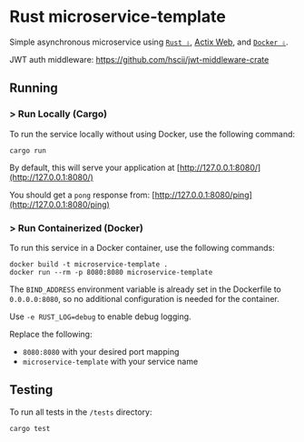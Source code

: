# Rust microservice-template

Simple asynchronous microservice using [`Rust ⇩`](https://www.rust-lang.org/tools/install), [Actix Web](https://actix.rs/docs/getting-started), and [`Docker ⇩`](https://docs.docker.com/engine/install/).

JWT auth middleware: https://github.com/hscii/jwt-middleware-crate

## Running

### > Run Locally (Cargo)

To run the service locally without using Docker, use the following command:

```
cargo run
```

By default, this will serve your application at [http://127.0.0.1:8080/](http://127.0.0.1:8080/)

You should get a `pong` response from: [http://127.0.0.1:8080/ping](http://127.0.0.1:8080/ping)

### > Run Containerized (Docker)

To run this service in a Docker container, use the following commands:

```
docker build -t microservice-template .
docker run --rm -p 8080:8080 microservice-template
```

The `BIND_ADDRESS` environment variable is already set in the Dockerfile to `0.0.0.0:8080`, so no additional configuration is needed for the container.

Use `-e RUST_LOG=debug` to enable debug logging.

Replace the following:

- `8080:8080` with your desired port mapping
- `microservice-template` with your service name

## Testing

To run all tests in the `/tests` directory:

```
cargo test
```
